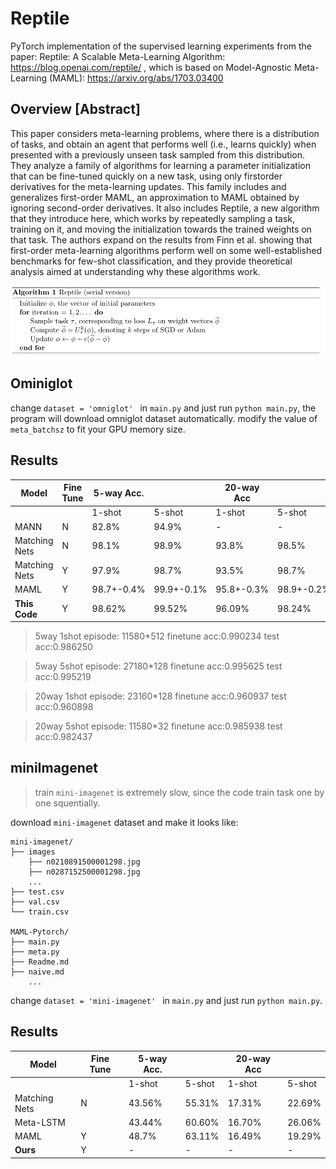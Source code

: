 #  Reptile
PyTorch implementation of the supervised learning experiments from the paper:
Reptile: A Scalable Meta-Learning Algorithm: https://blog.openai.com/reptile/
, which is based on Model-Agnostic Meta-Learning (MAML): https://arxiv.org/abs/1703.03400



## Overview [Abstract]

This paper considers meta-learning problems, where there is a distribution of tasks, and obtain an agent that performs well (i.e., learns quickly) when presented with a previously unseen task sampled from this distribution. They analyze a family of algorithms for learning a parameter initialization that can be fine-tuned quickly on a new task, using only firstorder derivatives for the meta-learning updates. This family includes and generalizes first-order MAML, an approximation to MAML obtained by ignoring second-order derivatives. It also includes Reptile, a new algorithm that they introduce here, which works by repeatedly sampling a task, training on it, and moving the initialization towards the trained weights on that task. The authors expand on the results from Finn et al. showing that first-order meta-learning algorithms perform well on some well-established benchmarks for few-shot classification, and they provide theoretical analysis aimed at understanding why these algorithms work.

![1667704666649](1667704666649.png)



## Ominiglot

change `dataset = 'omniglot' ` in `main.py` and just run `python main.py`, the program will download omniglot dataset automatically.
modify the value of `meta_batchsz` to fit your GPU memory size.



## Results

| Model                               	| Fine Tune 	| 5-way Acc.    	|               	| 20-way Acc   	|               	|
|-------------------------------------	|-----------	|---------------	|---------------	|--------------	|---------------	|
|                                     	|           	| 1-shot        	| 5-shot        	| 1-shot       	| 5-shot        	|
| MANN                                	| N         	| 82.8%         	| 94.9%         	| -            	| -             	|
| Matching Nets                       	| N         	| 98.1%         	| 98.9%         	| 93.8%        	| 98.5%         	|
| Matching Nets                       	| Y         	| 97.9%         	| 98.7%         	| 93.5%        	| 98.7%         	|
| MAML                                	| Y         	| 98.7+-0.4%    	| 99.9+-0.1%    	| 95.8+-0.3%   	| 98.9+-0.2%    	|
| **This Code**                      | Y         	| 98.62%     		| 99.52%        	| 96.09%   		| 98.24%    				|


>5way 1shot episode: 11580\*512 	finetune acc:0.990234 		test acc:0.986250

>5way 5shot episode: 27180\*128 	finetune acc:0.995625 		test acc:0.995219

>20way 1shot episode: 23160\*128 	finetune acc:0.960937 		test acc:0.960898

>20way 5shot episode: 11580\*32 	finetune acc:0.985938 		test acc:0.982437





## miniImagenet

> train `mini-imagenet` is extremely slow, since the code train task one by one squentially.

download `mini-imagenet` dataset and make it looks like:
```shell
mini-imagenet/
├── images
	├── n0210891500001298.jpg  
	├── n0287152500001298.jpg 
	...
├── test.csv
├── val.csv
└── train.csv

MAML-Pytorch/
├── main.py
├── meta.py
├── Readme.md 
├── naive.md
    ...  
```

change `dataset = 'mini-imagenet' ` in `main.py` and just run `python main.py`.



## Results

| Model                               | Fine Tune | 5-way Acc. |        | 20-way Acc |        |
|-------------------------------------|-----------|------------|--------|------------|--------|
|                                     |           | 1-shot     | 5-shot | 1-shot     | 5-shot |
| Matching Nets                       | N         | 43.56%     | 55.31% | 17.31%     | 22.69% |
| Meta-LSTM                           |           | 43.44%     | 60.60% | 16.70%     | 26.06% |
| MAML                                | Y         | 48.7%      | 63.11% | 16.49%     | 19.29% |
| **Ours**                            | Y         | -      		| - 		| -    		 | - 	|

